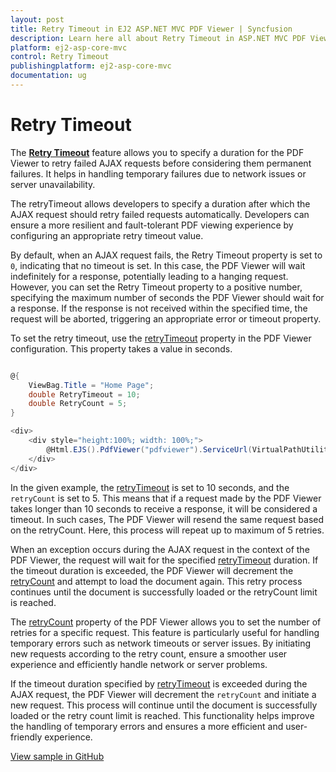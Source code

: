 ```yaml
---
layout: post
title: Retry Timeout in EJ2 ASP.NET MVC PDF Viewer | Syncfusion
description: Learn here all about Retry Timeout in ASP.NET MVC PDF Viewer component of Syncfusion Essential JS 2 and more.
platform: ej2-asp-core-mvc
control: Retry Timeout
publishingplatform: ej2-asp-core-mvc
documentation: ug
---
```


# Retry Timeout

The **[Retry Timeout](https://help.syncfusion.com/cr/aspnetmvc-js2/syncfusion.ej2.pdfviewer.pdfviewer.html#Syncfusion_EJ2_PdfViewer_PdfViewer_RetryTimeout)** feature allows you to specify a duration for the PDF Viewer to retry failed AJAX requests before considering them permanent failures. It helps in handling temporary failures due to network issues or server unavailability.

The retryTimeout allows developers to specify a duration after which the AJAX request should retry failed requests automatically. Developers can ensure a more resilient and fault-tolerant PDF viewing experience by configuring an appropriate retry timeout value.

By default, when an AJAX request fails, the Retry Timeout property is set to `0`, indicating that no timeout is set. In this case, the PDF Viewer will wait indefinitely for a response, potentially leading to a hanging request. However, you can set the Retry Timeout property to a positive number, specifying the maximum number of seconds the PDF Viewer should wait for a response. If the response is not received within the specified time, the request will be aborted, triggering an appropriate error or timeout property.

To set the retry timeout, use the [retryTimeout](https://help.syncfusion.com/cr/aspnetmvc-js2/syncfusion.ej2.pdfviewer.pdfviewer.html#Syncfusion_EJ2_PdfViewer_PdfViewer_RetryTimeout) property in the PDF Viewer configuration. This property takes a value in seconds.

```cs

@{
    ViewBag.Title = "Home Page";
    double RetryTimeout = 10;
    double RetryCount = 5;
}

<div>
    <div style="height:100%; width: 100%;">
        @Html.EJS().PdfViewer("pdfviewer").ServiceUrl(VirtualPathUtility.ToAbsolute("~/Home/")).DocumentPath("PDF_Succinctly.pdf").RetryCount(RetryCount).RetryTimeout(RetryTimeout).Render()
    </div>
</div>

```

In the given example, the [retryTimeout](https://help.syncfusion.com/cr/aspnetmvc-js2/syncfusion.ej2.pdfviewer.pdfviewer.html#Syncfusion_EJ2_PdfViewer_PdfViewer_RetryTimeout) is set to 10 seconds, and the `retryCount` is set to 5. This means that if a request made by the PDF Viewer takes longer than 10 seconds to receive a response, it will be considered a timeout. In such cases, The PDF Viewer will resend the same request based on the retryCount. Here, this process will repeat up to maximum of 5 retries.

When an exception occurs during the AJAX request in the context of the PDF Viewer, the request will wait for the specified [retryTimeout](https://help.syncfusion.com/cr/aspnetmvc-js2/syncfusion.ej2.pdfviewer.pdfviewer.html#Syncfusion_EJ2_PdfViewer_PdfViewer_RetryTimeout) duration. If the timeout duration is exceeded, the PDF Viewer will decrement the [retryCount](https://help.syncfusion.com/cr/aspnetmvc-js2/syncfusion.ej2.pdfviewer.pdfviewer.html#Syncfusion_EJ2_PdfViewer_PdfViewer_RetryCount) and attempt to load the document again. This retry process continues until the document is successfully loaded or the retryCount limit is reached.

The [retryCount](https://help.syncfusion.com/cr/aspnetmvc-js2/syncfusion.ej2.pdfviewer.pdfviewer.html#Syncfusion_EJ2_PdfViewer_PdfViewer_RetryCount) property of the PDF Viewer allows you to set the number of retries for a specific request. This feature is particularly useful for handling temporary errors such as network timeouts or server issues. By initiating new requests according to the retry count, ensure a smoother user experience and efficiently handle network or server problems.

If the timeout duration specified by [retryTimeout](https://help.syncfusion.com/cr/aspnetmvc-js2/syncfusion.ej2.pdfviewer.pdfviewer.html#Syncfusion_EJ2_PdfViewer_PdfViewer_RetryTimeout) is exceeded during the AJAX request, the PDF Viewer will decrement the `retryCount` and initiate a new request. This process will continue until the document is successfully loaded or the retry count limit is reached. This functionality helps improve the handling of temporary errors and ensures a more efficient and user-friendly experience.

[View sample in GitHub](https://github.com/SyncfusionExamples/mvc-pdf-viewer-examples/tree/master/How%20to/Retry%20Timeout)